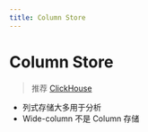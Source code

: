 ```yaml
---
title: Column Store
---
```


# Column Store

> 推荐 [ClickHouse](./clickhouse.md)

- 列式存储大多用于分析
- Wide-column 不是 Column 存储

